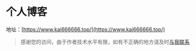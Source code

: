 # 个人博客 #

地址：[https://www.kai666666.top/](https://www.kai666666.top/)

> 感谢您的访问，由于作者技术水平有限，如有不正确的地方请及时[与我联系](href="mailto:huangkaiking@126.com")
